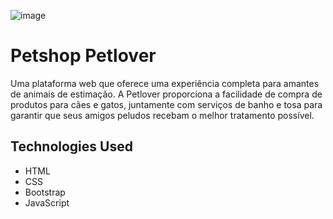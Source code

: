 ![image](https://github.com/francielleabreu/petshop-petlover/assets/106924001/73ce328f-a5e2-403f-a6d8-432748f13960)
<!DOCTYPE html>
<html>
<head>
    <meta charset="UTF-8">
    <title>Petshop Petlover</title>
</head>
<body>
    <h1>Petshop Petlover</h1>
    <p>Uma plataforma web que oferece uma experiência completa para amantes de animais de estimação. A Petlover proporciona a facilidade de compra de produtos para cães e gatos, juntamente com serviços de banho e tosa para garantir que seus amigos peludos recebam o melhor tratamento possível.</p>
    <h2>Technologies Used</h2>
    <ul>
        <li>HTML</li>
        <li>CSS</li>
        <li>Bootstrap</li>
        <li>JavaScript</li>
    </ul>
</body>
</html>

